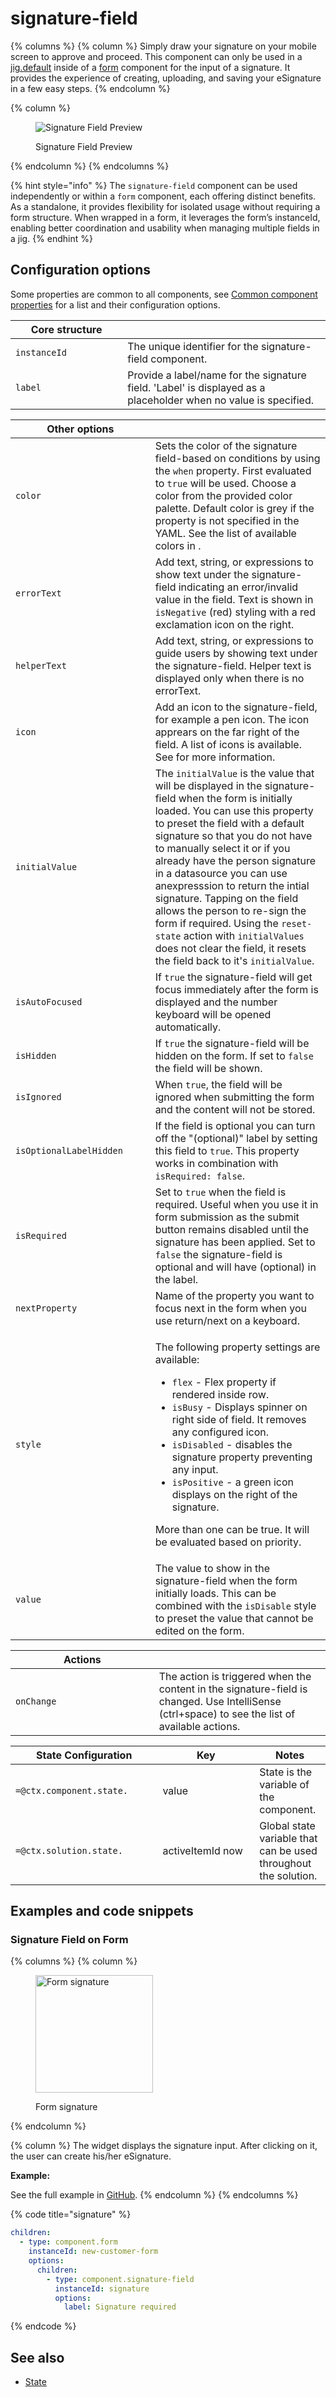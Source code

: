# signature-field

{% columns %}
{% column %}
Simply draw your signature on your mobile screen to approve and proceed. This component can only be used in a [jig.default](<../../Jig Types/jig_default.md>) inside of a [form](../form.md) component for the input of a signature. It provides the experience of creating, uploading, and saving your eSignature in a few easy steps.
{% endcolumn %}

{% column %}
<figure><img src="../../../.gitbook/assets/cc-signature-intro.png" alt="Signature Field Preview"><figcaption><p>Signature Field Preview</p></figcaption></figure>
{% endcolumn %}
{% endcolumns %}

{% hint style="info" %}
The `signature-field` component can be used independently or within a `form` component, each offering distinct benefits. As a standalone, it provides flexibility for isolated usage without requiring a form structure. When wrapped in a form, it leverages the form’s instanceId, enabling better coordination and usability when managing multiple fields in a jig.
{% endhint %}

## Configuration options

Some properties are common to all components, see [Common component properties](signature-field.md) for a list and their configuration options.

<table><thead><tr><th width="163.26171875">Core structure</th><th></th></tr></thead><tbody><tr><td><code>instanceId</code></td><td>The unique identifier for the signature-field component.</td></tr><tr><td><code>label</code></td><td>Provide a label/name for the signature field. 'Label' is displayed as a placeholder when no value is specified.</td></tr></tbody></table>

<table><thead><tr><th width="207.63671875">Other options</th><th></th></tr></thead><tbody><tr><td><code>color</code></td><td>Sets the color of the signature field-based on conditions by using the <code>when</code> property. First evaluated to <code>true</code> will be used. Choose a color from the provided color palette. Default color is grey if the property is not specified in the YAML. See the list of available colors in .</td></tr><tr><td><code>errorText</code></td><td>Add text, string, or expressions to show text under the signature-field indicating an error/invalid value in the field. Text is shown in <code>isNegative</code> (red) styling with a red exclamation icon on the right.</td></tr><tr><td><code>helperText</code></td><td>Add text, string, or expressions to guide users by showing text under the signature-field. Helper text is displayed only when there is no errorText.</td></tr><tr><td><code>icon</code></td><td>Add an icon to the signature-field, for example a pen icon. The icon apprears on the far right of the field. A list of icons is available. See for more information.</td></tr><tr><td><code>initialValue</code></td><td>The <code>initialValue</code> is the value that will be displayed in the signature-field when the form is initially loaded. You can use this property to preset the field with a default signature so that you do not have to manually select it or if you already have the person signature in a datasource you can use anexpresssion to return the intial signature. Tapping on the field allows the person to re-sign the form if required. Using the <code>reset-state</code> action with <code>initialValues</code> does not clear the field, it resets the field back to it's <code>initialValue</code>.</td></tr><tr><td><code>isAutoFocused</code></td><td>If <code>true</code> the signature-field will get focus immediately after the form is displayed and the number keyboard will be opened automatically.</td></tr><tr><td><code>isHidden</code></td><td>If <code>true</code> the signature-field will be hidden on the form. If set to <code>false</code> the field will be shown.</td></tr><tr><td><code>isIgnored</code></td><td>When <code>true</code>, the field will be ignored when submitting the form and the content will not be stored.</td></tr><tr><td><code>isOptionalLabelHidden</code></td><td>If the field is optional you can turn off the "(optional)" label by setting this field to <code>true</code>. This property works in combination with <code>isRequired: false</code>.</td></tr><tr><td><code>isRequired</code></td><td>Set to <code>true</code> when the field is required. Useful when you use it in form submission as the submit button remains disabled until the signature has been applied. Set to <code>false</code> the signature-field is optional and will have (optional) in the label.</td></tr><tr><td><code>nextProperty</code></td><td>Name of the property you want to focus next in the form when you use return/next on a keyboard.</td></tr><tr><td><code>style</code></td><td><p>The following property settings are available:</p><ul><li><code>flex</code> - Flex property if rendered inside row.</li><li><code>isBusy</code> - Displays spinner on right side of field. It removes any configured icon.</li><li><code>isDisabled</code> - disables the signature property preventing any input.</li><li><code>isPositive</code> - a green icon displays on the right of the signature.</li></ul><p>More than one can be true. It will be evaluated based on priority.</p></td></tr><tr><td><code>value</code></td><td>The value to show in the signature-field when the form initially loads. This can be combined with the <code>isDisable</code> style to preset the value that cannot be edited on the form.</td></tr></tbody></table>

<table><thead><tr><th width="213.6875">Actions</th><th></th></tr></thead><tbody><tr><td><code>onChange</code></td><td>The action is triggered when the content in the signature-field is changed. Use IntelliSense (ctrl+space) to see the list of available actions.</td></tr></tbody></table>

<table><thead><tr><th width="219.45703125">State Configuration</th><th width="138.8125">Key</th><th>Notes</th></tr></thead><tbody><tr><td><code>=@ctx.component.state.</code></td><td>value</td><td>State is the variable of the component.</td></tr><tr><td><code>=@ctx.solution.state.</code></td><td>activeItemId now</td><td>Global state variable that can be used throughout the solution.</td></tr></tbody></table>

## Examples and code snippets

### Signature Field on Form

{% columns %}
{% column %}
<figure><img src="../../../.gitbook/assets/cc-signature.png" alt="Form signature" width="188"><figcaption><p>Form signature</p></figcaption></figure>
{% endcolumn %}

{% column %}
The widget displays the signature input. After clicking on it, the user can create his/her eSignature.

**Example:**

See the full example in [GitHub](signature-field.md).
{% endcolumn %}
{% endcolumns %}

{% code title="signature" %}
```yaml
children:
  - type: component.form
    instanceId: new-customer-form
    options:
      children:
        - type: component.signature-field
          instanceId: signature
          options:
            label: Signature required
```
{% endcode %}

## See also

* [State](https://docs.jigx.com/state)
